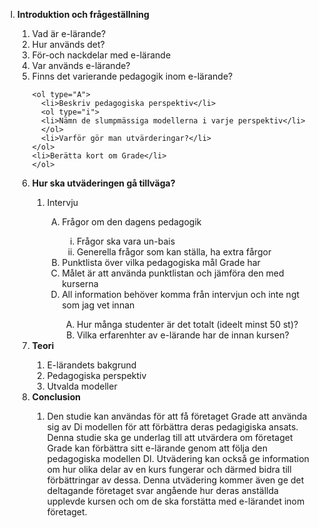 <ol type="I">
  <li><strong>Introduktion och frågeställning</strong></li>
  <ol>
    <li>Vad är e-lärande?</li>
    <li>Hur används det?</li>
    <li>För-och nackdelar med e-lärande</li>
    <li>Var används e-lärande?</li>
    <li>Finns det varierande pedagogik inom e-lärande?</li>
    
    <ol type="A">
      <li>Beskriv pedagogiska perspektiv</li>
      <ol type="i">
      <li>Nämn de slumpmässiga modellerna i varje perspektiv</li>
      </ol>
      <li>Varför gör man utvärderingar?</li>
    </ol>
    <li>Berätta kort om Grade</li>
    </ol>
  
  <li><strong>Hur ska utväderingen gå tillväga?</strong></li>
  <ol>
  <li>Intervju</li>
    <ol type="A">
    <li>Frågor om den dagens pedagogik</li>
       <ol type="i">
      <li>Frågor ska vara un-bais</li>
      <li>Generella frågor som kan ställa, ha extra fårgor</li>
    </ol>
    <li>Punktlista över vilka pedagogiska mål Grade har</li>
 
  <li>Målet är att använda punktlistan och jämföra den med kurserna</li>

  <li>All information behöver komma från intervjun och inte ngt som jag vet innan</li>
  <ol type="A">
    <li>Hur många studenter är det totalt (ideelt minst 50 st)?
</li>
    <li>Vilka erfarenhter av e-lärande har de innan kursen?</li>
  </ol>
  </ol>
  </ol>
  <li><strong>Teori</strong></li>
		<ol>
		<li>E-lärandets bakgrund</li>
		<li>Pedagogiska perspektiv 
		<li>Utvalda modeller </li>
		</ol>
  <li><strong>Conclusion</strong></li>
  <ol>
    <li>Den studie kan användas för att få företaget Grade att 
		använda sig av Di modellen för att förbättra deras pedagigiska 
		ansats. Denna studie ska ge underlag till att utvärdera om
		företaget Grade kan förbättra sitt e-lärande genom att följa den
		pedagogiska modellen DI. 
		Utvädering kan också ge information om hur olika delar av en
		kurs fungerar och därmed bidra till förbättringar av dessa. 
		Denna utvädering kommer även ge det deltagande företaget svar
		angående hur deras anställda upplevde kursen och om de ska
		forstätta med e-lärandet inom företaget.</li>
  </ol>
</ol>
